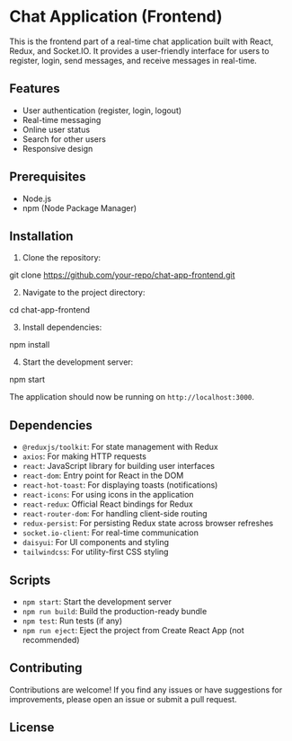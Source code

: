 # Chat Application (Frontend)

This is the frontend part of a real-time chat application built with React, Redux, and Socket.IO. It provides a user-friendly interface for users to register, login, send messages, and receive messages in real-time.

## Features

- User authentication (register, login, logout)
- Real-time messaging
- Online user status
- Search for other users
- Responsive design

## Prerequisites

- Node.js
- npm (Node Package Manager)

## Installation

1. Clone the repository:


git clone https://github.com/your-repo/chat-app-frontend.git

2. Navigate to the project directory:

cd chat-app-frontend

3. Install dependencies:

npm install

4. Start the development server:

npm start


The application should now be running on `http://localhost:3000`.

## Dependencies

- `@reduxjs/toolkit`: For state management with Redux
- `axios`: For making HTTP requests
- `react`: JavaScript library for building user interfaces
- `react-dom`: Entry point for React in the DOM
- `react-hot-toast`: For displaying toasts (notifications)
- `react-icons`: For using icons in the application
- `react-redux`: Official React bindings for Redux
- `react-router-dom`: For handling client-side routing
- `redux-persist`: For persisting Redux state across browser refreshes
- `socket.io-client`: For real-time communication
- `daisyui`: For UI components and styling
- `tailwindcss`: For utility-first CSS styling

## Scripts

- `npm start`: Start the development server
- `npm run build`: Build the production-ready bundle
- `npm test`: Run tests (if any)
- `npm run eject`: Eject the project from Create React App (not recommended)

## Contributing

Contributions are welcome! If you find any issues or have suggestions for improvements, please open an issue or submit a pull request.

## License

